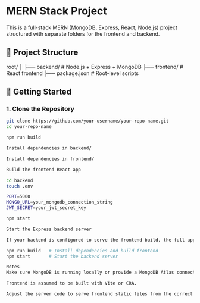 # MERN Stack Project

This is a full-stack MERN (MongoDB, Express, React, Node.js) project structured with separate folders for the frontend and backend.

## 📁 Project Structure

root/
│
├── backend/ # Node.js + Express + MongoDB
├── frontend/ # React frontend
├── package.json # Root-level scripts


## 🚀 Getting Started

### 1. Clone the Repository

```bash
git clone https://github.com/your-username/your-repo-name.git
cd your-repo-name

npm run build

Install dependencies in backend/

Install dependencies in frontend/

Build the frontend React app

cd backend
touch .env

PORT=5000
MONGO_URL=your_mongodb_connection_string
JWT_SECRET=your_jwt_secret_key

npm start

Start the Express backend server

If your backend is configured to serve the frontend build, the full app will be accessible in the browser (usually at http://localhost:5000).

npm run build   # Install dependencies and build frontend
npm start       # Start the backend server

Notes
Make sure MongoDB is running locally or provide a MongoDB Atlas connection string.

Frontend is assumed to be built with Vite or CRA.

Adjust the server code to serve frontend static files from the correct build folder if needed.
